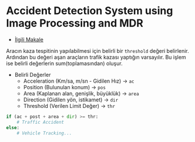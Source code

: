 # Accident Detection System using Image Processing and MDR

* [İlgili Makale](https://github.com/afozbek/arac-kaza-tespiti/tree/84ec87d7a25201fe9e05970f9d8971daafdb898c/pdfs/Accident%20Detection%20System%20using%20Image%20Processing%20and%20MDR.pdf)

Aracın kaza tespitinin yapılabilmesi için belirli bir `threshold` değeri belirlenir. Ardından bu değeri aşan araçların trafik kazası yaptığın varsayılır. Bu işlem ise belirli değerlerin sum\(toplamasından\) oluşur.

* Belirli Değerler
  * Acceleration \(Km/sa, m/sn - Gidilen Hız\) -&gt; `ac`
  * Position \(Bulunulan konum\) -&gt; `pos`
  * Area \(Kaplanan alan, genişlik, büyüklük\) -&gt; `area`
  * Direction \(Gidilen yön, istikamet\) -&gt; `dir`
  * Threshold \(Verilen Limit Değer\) -&gt; `thr`

```python
if (ac + post + area + dir) >= thr:
    # Traffic Accident
else:
    # Vehicle Tracking...
```

